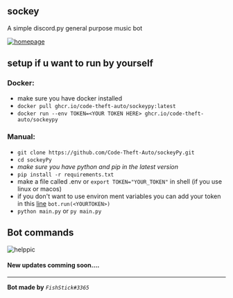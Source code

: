 ## sockey 

A simple discord.py general purpose music bot


[![homepage](https://user-images.githubusercontent.com/78902540/153714070-79edddbb-21a5-45e2-8a70-a54c8c52a933.png )](https://discord.com/api/oauth2/authorize?client_id=916685474364534805&permissions=275147647024&scope=bot%20applications.commands "invite link")



## setup if u want to run by yourself
### Docker:
  - make sure you have docker installed
  - `docker pull ghcr.io/code-theft-auto/sockeypy:latest`
  -  `docker run --env TOKEN=<YOUR TOKEN HERE> ghcr.io/code-theft-auto/sockeypy`
### Manual:
  - `git clone https://github.com/Code-Theft-Auto/sockeyPy.git`
  - `cd sockeyPy`
  - *make sure you have python and pip in the latest version*
  - `pip install -r requirements.txt`
  - make a file called .env or `export TOKEN="YOUR_TOKEN"` in shell (if you use linux or macos)
  - if you don't want to use environ ment variables you can add your token in this [line](/main.py#L42) ```bot.run(<YOURTOKEN>)```
  - `python main.py` or `py main.py`

## Bot commands
![helppic](https://user-images.githubusercontent.com/78902540/168753523-8bde679f-f936-4267-91dc-30fc249132be.png)



#### New updates comming soon....
******
**Bot made by** *`FishStick#3365`*
